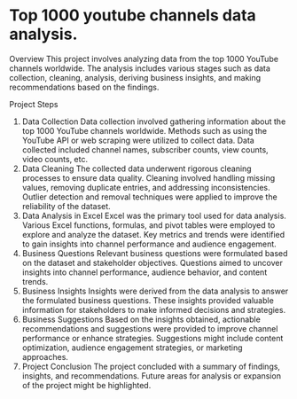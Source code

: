 # Top 1000 youtube channels data analysis.
Overview
This project involves analyzing data from the top 1000 YouTube channels worldwide. The analysis includes various stages such as data collection, cleaning, analysis, deriving business insights, and making recommendations based on the findings.

Project Steps
1. Data Collection
Data collection involved gathering information about the top 1000 YouTube channels worldwide.
Methods such as using the YouTube API or web scraping were utilized to collect data.
Data collected included channel names, subscriber counts, view counts, video counts, etc.
2. Data Cleaning
The collected data underwent rigorous cleaning processes to ensure data quality.
Cleaning involved handling missing values, removing duplicate entries, and addressing inconsistencies.
Outlier detection and removal techniques were applied to improve the reliability of the dataset.
3. Data Analysis in Excel
Excel was the primary tool used for data analysis.
Various Excel functions, formulas, and pivot tables were employed to explore and analyze the dataset.
Key metrics and trends were identified to gain insights into channel performance and audience engagement.
4. Business Questions
Relevant business questions were formulated based on the dataset and stakeholder objectives.
Questions aimed to uncover insights into channel performance, audience behavior, and content trends.
5. Business Insights
Insights were derived from the data analysis to answer the formulated business questions.
These insights provided valuable information for stakeholders to make informed decisions and strategies.
6. Business Suggestions
Based on the insights obtained, actionable recommendations and suggestions were provided to improve channel performance or enhance strategies.
Suggestions might include content optimization, audience engagement strategies, or marketing approaches.
7. Project Conclusion
The project concluded with a summary of findings, insights, and recommendations.
Future areas for analysis or expansion of the project might be highlighted.
